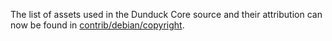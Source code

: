 The list of assets used in the Dunduck Core source and their attribution can now be found in [contrib/debian/copyright](../contrib/debian/copyright).
